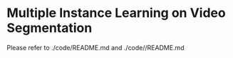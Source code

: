 # Multiple Instance Learning on Video Segmentation

Please refer to ./code/README.md and ./code/<method>/README.md
